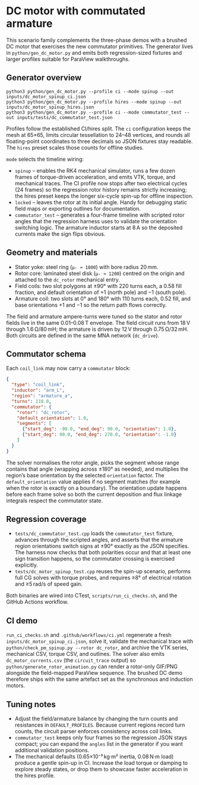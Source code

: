 # DC motor with commutated armature

This scenario family complements the three-phase demos with a brushed DC
motor that exercises the new commutator primitives. The generator lives in
`python/gen_dc_motor.py` and emits both regression-sized fixtures and larger
profiles suitable for ParaView walkthroughs.

## Generator overview

```
python3 python/gen_dc_motor.py --profile ci --mode spinup --out inputs/dc_motor_spinup_ci.json
python3 python/gen_dc_motor.py --profile hires --mode spinup --out inputs/dc_motor_spinup_hires.json
python3 python/gen_dc_motor.py --profile ci --mode commutator_test --out inputs/tests/dc_commutator_test.json
```

Profiles follow the established CI/hires split. The `ci` configuration keeps the
mesh at 65×65, limits circular tessellation to 24–48 vertices, and rounds all
floating-point coordinates to three decimals so JSON fixtures stay readable. The
`hires` preset scales those counts for offline studies.

`mode` selects the timeline wiring:

* `spinup` – enables the RK4 mechanical simulator, runs a few dozen frames of
  torque-driven acceleration, and emits VTK, torque, and mechanical traces.
  The CI profile now stops after two electrical cycles (24 frames) so the
  regression rotor history remains strictly increasing; the hires preset keeps
  the longer six-cycle spin-up for offline inspection.
* `locked` – leaves the rotor at its initial angle. Handy for debugging static
  field maps or exporting outlines for documentation.
* `commutator_test` – generates a four-frame timeline with scripted rotor angles
  that the regression harness uses to validate the orientation switching logic.
  The armature inductor starts at 8 A so the deposited currents make the sign
  flips obvious.

## Geometry and materials

* Stator yoke: steel ring (`μᵣ ≈ 1800`) with bore radius 20 mm.
* Rotor core: laminated steel disk (`μᵣ ≈ 1200`) centred on the origin and
  attached to the `dc_rotor` mechanical entry.
* Field coils: two slot polygons at ±90° with 220 turns each, a 0.58 fill
  fraction, and default orientation of +1 (north pole) and −1 (south pole).
* Armature coil: two slots at 0° and 180° with 110 turns each, 0.52 fill, and
  base orientations +1 and −1 so the return path flows correctly.

The field and armature ampere-turns were tuned so the stator and rotor fields
live in the same 0.01–0.08 T envelope. The field circuit runs from 18 V through
1.6 Ω/80 mH; the armature is driven by 12 V through 0.75 Ω/32 mH. Both circuits
are defined in the same MNA network (`dc_drive`).

## Commutator schema

Each `coil_link` may now carry a `commutator` block:

```json
{
  "type": "coil_link",
  "inductor": "arm_L",
  "region": "armature_a",
  "turns": 110.0,
  "commutator": {
    "rotor": "dc_rotor",
    "default_orientation": 1.0,
    "segments": [
      {"start_deg": -90.0, "end_deg": 90.0, "orientation": 1.0},
      {"start_deg": 90.0, "end_deg": 270.0, "orientation": -1.0}
    ]
  }
}
```

The solver normalises the rotor angle, picks the segment whose range contains
that angle (wrapping across ±180° as needed), and multiplies the region’s base
orientation by the selected `orientation` factor. The `default_orientation`
value applies if no segment matches (for example when the rotor is exactly on a
boundary). The orientation update happens before each frame solve so both the
current deposition and flux linkage integrals respect the commutator state.

## Regression coverage

* `tests/dc_commutator_test.cpp` loads the `commutator_test` fixture, advances
  through the scripted angles, and asserts that the armature region orientations
  switch signs at ±90° exactly as the JSON specifies. The harness now checks
  that both polarities occur and that at least one sign transition happens, so
  the commutator crossing is exercised explicitly.
* `tests/dc_motor_spinup_test.cpp` reuses the spin-up scenario, performs full CG
  solves with torque probes, and requires ≥8° of electrical rotation and ≥5 rad/s
  of speed gain.

Both binaries are wired into CTest, `scripts/run_ci_checks.sh`, and the GitHub
Actions workflow.

## CI demo

`run_ci_checks.sh` and `.github/workflows/ci.yml` regenerate a fresh
`inputs/dc_motor_spinup_ci.json`, solve it, validate the mechanical trace with
`python/check_pm_spinup.py --rotor dc_rotor`, and archive the VTK series,
mechanical CSV, torque CSV, and outlines. The solver also emits
`dc_motor_currents.csv` (the `circuit_trace` output) so
`python/generate_rotor_animation.py` can render a rotor-only GIF/PNG alongside
the field-mapped ParaView sequence. The brushed DC demo therefore ships with the
same artefact set as the synchronous and induction motors.

## Tuning notes

* Adjust the field/armature balance by changing the turn counts and resistances
  in `DEFAULT_PROFILES`. Because current regions record turn counts, the circuit
  parser enforces consistency across coil links.
* `commutator_test` keeps only four frames so the regression JSON stays compact;
  you can expand the `angles` list in the generator if you want additional
  validation positions.
* The mechanical defaults (0.65×10⁻³ kg·m² inertia, 0.08 N·m load) produce a
  gentle spin-up in CI. Increase the load torque or damping to explore steady
  states, or drop them to showcase faster acceleration in the hires profile.
